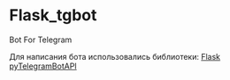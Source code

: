 # Flask_tgbot

Bot For Telegram

Для написания бота использовались библиотеки:
[Flask](https://github.com/pallets/flask)
[pyTelegramBotAPI](https://github.com/eternnoir/pyTelegramBotAPI)
